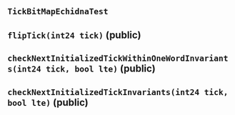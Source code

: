 ## `TickBitMapEchidnaTest`






## `flipTick(int24 tick)` (public)







## `checkNextInitializedTickWithinOneWordInvariants(int24 tick, bool lte)` (public)







## `checkNextInitializedTickInvariants(int24 tick, bool lte)` (public)








